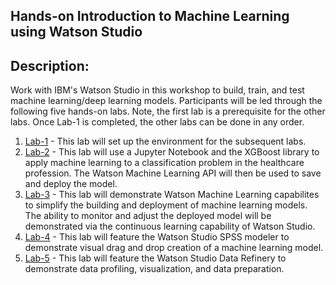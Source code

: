 ## Hands-on Introduction to Machine Learning using Watson Studio

## Description:

Work with IBM's Watson Studio in this workshop to build, train, and test machine learning/deep learning models. Participants will be led through the following five hands-on labs. Note, the first lab is a prerequisite for the other labs. Once Lab-1 is completed, the other labs can be done in any order.  

1. [Lab-1](Lab-1) - This lab will set up the environment for the subsequent labs. 
1. [Lab-2](Lab-2) - This lab will use a Jupyter Notebook and the XGBoost library to apply machine learning to a classification problem in the healthcare profession. The Watson Machine Learning API will then be used to save and deploy the model. 
1. [Lab-3](Lab-3) - This lab will demonstrate Watson Machine Learning capabilites to simplify the building and deployment of machine learning models. The ability to monitor and adjust the deployed model will be demonstrated via the continuous learning capability of Watson Studio. 
1. [Lab-4](Lab-4) - This lab will feature the Watson Studio SPSS modeler to demonstrate visual drag and drop creation of a machine learning model. 
1. [Lab-5](Lab-5) - This lab will feature the Watson Studio Data Refinery to demonstrate data profiling, visualization, and data preparation.
